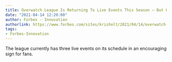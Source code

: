 ```yaml
---
title: Overwatch League Is Returning To Live Events This Season — But Only In China
date: "2021-04-14 12:20:00"
author: Forbes - Innovation
authorlink: https://www.forbes.com/sites/krisholt/2021/04/14/overwatch-league-is-returning-to-live-events-this-season---but-only-in-china/
tags:
- Forbes-Innovation
---
```

The league currently has three live events on its schedule in an encouraging sign for fans.